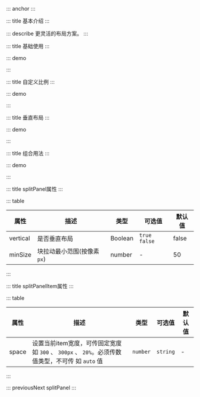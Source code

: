 ::: anchor
:::

::: title 基本介绍
:::

::: describe 更灵活的布局方案。
:::

::: title 基础使用
:::

::: demo

<template>
<div>
    <lay-split-panel style="height: 300px">
        <lay-split-panel-item>A</lay-split-panel-item>
        <lay-split-panel-item>B</lay-split-panel-item>
        <lay-split-panel-item>C</lay-split-panel-item>
    </lay-split-panel>
</div>
</template>

<script>
</script>

<style>
	.lay-split-panel-item{
		display: flex;
		font-size: 16px;
		font-weight: bold;
		justify-content: center;
		align-items: center;
	}
</style>

:::

::: title 自定义比例
:::


::: demo

<template>
<div>
    <lay-split-panel style="height: 300px">
        <lay-split-panel-item :space="200">1</lay-split-panel-item>
        <lay-split-panel-item>2</lay-split-panel-item>
        <lay-split-panel-item :space="200">3</lay-split-panel-item>
    </lay-split-panel>
</div>
</template>

<script>
</script>

:::

::: title 垂直布局
:::


::: demo

<template>
<div>
    <lay-split-panel :vertical="true" style="height: 600px; width: 100%">
        <lay-split-panel-item>1</lay-split-panel-item>
        <lay-split-panel-item>2</lay-split-panel-item>
        <lay-split-panel-item>3</lay-split-panel-item>
    </lay-split-panel>
</div>
</template>

<script>
</script>

:::

::: title 组合用法
:::


::: demo

<template>
<div>
    <lay-split-panel style="height: 600px;">
        <lay-split-panel-item :space="300">
            <lay-split-panel :vertical="true" style="height: 600px; width: 100%">
                <lay-split-panel-item :space="200">1</lay-split-panel-item>
                <lay-split-panel-item>2</lay-split-panel-item>
            </lay-split-panel>
        </lay-split-panel-item>
        <lay-split-panel-item>2</lay-split-panel-item>
        <lay-split-panel-item>2</lay-split-panel-item>
    </lay-split-panel>
</div>
</template>

<script>
</script>

:::

::: title splitPanel属性
:::

::: table

| 属性  | 描述 | 类型 |可选值 | 默认值|
| ----- | ---- | ------ | ---| ---|
| vertical | 是否垂直布局 | Boolean |`true` `false`| false |
| minSize | 块拉动最小范围(按像素 `px`) | number | - | 50  |
:::

::: title splitPanelItem属性
:::

::: table

| 属性  | 描述 | 类型 |可选值 | 默认值|
| ----- | ---- | ------ | ---| ---|
| space | 设置当前item宽度，可传固定宽度如 `300` 、 `300px` 、 `20%`。必须传数值类型，不可传 如 `auto` 值 | `number` | `string` | - | 按照个数平分 |
:::

::: previousNext splitPanel
:::
